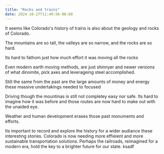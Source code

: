 ```yaml
---
title: "Rocks and trains"
date: 2024-10-27T11:49:56-06:00
---
```

It seems like Colorado's history of trains is also about the geology and rocks of Colorado.  

The mountains are so tall, the valleys are so narrow, and the rocks are so hard. 

Its hard to fathom just how much effort it was moving all the rocks

Even modern earth moving methods, are just shinnyer and newer versions of what dinomite, pick axes and leverageing steel accomplished.

Still the same from the past are the large amounts of money and energy these massive undertakings needed to focused  

Driving though the mountinas is still not completey easy nor safe. Its hard to imagine how it was before and those routes are now hard to make out with the unaided eye.

Weather and human development erases those past monuments and efforts.

Its important to record and explore the history for a wider audiance these interesting stories. Colorado is now needing more effieient and more sustainable transportation solutions. Perhaps the railroads, reimagined for a modern era, hold the key to a brighter future for our state.
ksadf
